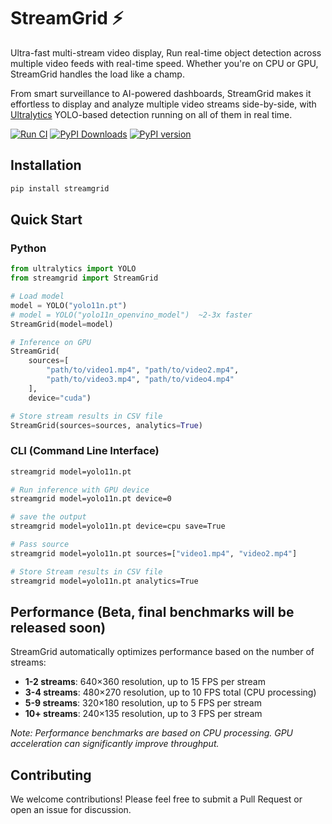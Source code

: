 # StreamGrid ⚡

Ultra-fast multi-stream video display, Run real-time object detection across multiple video feeds with real-time speed. Whether you're on CPU or GPU, StreamGrid handles the load like a champ.

From smart surveillance to AI-powered dashboards, StreamGrid makes it effortless to display and analyze multiple video streams side-by-side, with [Ultralytics](https://github.com/ultralytics/ultralytics) YOLO-based detection running on all of them in real time.

[![Run CI](https://github.com/RizwanMunawar/streamgrid/actions/workflows/ci.yml/badge.svg)](https://github.com/RizwanMunawar/streamgrid/actions/workflows/ci.yml)
[![PyPI Downloads](https://static.pepy.tech/badge/streamgrid)](https://pepy.tech/projects/streamgrid)
[![PyPI version](https://img.shields.io/pypi/v/streamgrid.svg)](https://pypi.org/project/streamgrid/)

## Installation

```bash
pip install streamgrid
```

## Quick Start

### Python

```python
from ultralytics import YOLO
from streamgrid import StreamGrid

# Load model
model = YOLO("yolo11n.pt")
# model = YOLO("yolo11n_openvino_model")  ~2-3x faster
StreamGrid(model=model)  

# Inference on GPU
StreamGrid(
    sources=[
        "path/to/video1.mp4", "path/to/video2.mp4", 
        "path/to/video3.mp4", "path/to/video4.mp4"
    ], 
    device="cuda")

# Store stream results in CSV file
StreamGrid(sources=sources, analytics=True)
```

### CLI (Command Line Interface)

```bash
streamgrid model=yolo11n.pt

# Run inference with GPU device
streamgrid model=yolo11n.pt device=0  

# save the output
streamgrid model=yolo11n.pt device=cpu save=True

# Pass source
streamgrid model=yolo11n.pt sources=["video1.mp4", "video2.mp4"]

# Store Stream results in CSV file
streamgrid model=yolo11n.pt analytics=True
```

## Performance (Beta, final benchmarks will be released soon)

StreamGrid automatically optimizes performance based on the number of streams:

- **1-2 streams**: 640×360 resolution, up to 15 FPS per stream
- **3-4 streams**: 480×270 resolution, up to 10 FPS total (CPU processing)
- **5-9 streams**: 320×180 resolution, up to 5 FPS per stream
- **10+ streams**: 240×135 resolution, up to 3 FPS per stream

*Note: Performance benchmarks are based on CPU processing. GPU acceleration can significantly improve throughput.*

## Contributing

We welcome contributions! Please feel free to submit a Pull Request or open an issue for discussion.
